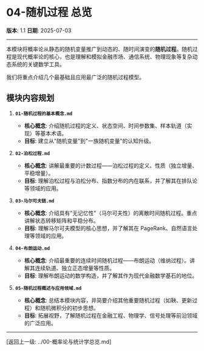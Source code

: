 # 04-随机过程 总览

**版本**: 1.1
**日期**: 2025-07-03

---

本模块将概率论从静态的随机变量推广到动态的、随时间演变的**随机过程**。随机过程是现代概率论的核心，也是理解和模拟金融市场、通信系统、物理现象等复杂动态系统的关键数学工具。

我们将重点介绍几个最基础且应用最广泛的随机过程模型。

## 模块内容规划

1. **`01-随机过程的基本概念.md`**
    * **核心概念**: 介绍随机过程的定义、状态空间、时间参数集、样本轨道（实现）等基本术语。
    * **目标**: 建立从"随机变量"到"一族随机变量"的认知升级。

2. **`02-泊松过程.md`**
    * **核心概念**: 讲解最重要的计数过程——泊松过程的定义、性质（独立增量、平稳增量）。
    * **目标**: 理解泊松过程与泊松分布、指数分布的内在联系，并了解其在排队论等领域的应用。

3. **`03-马尔可夫链.md`**
    * **核心概念**: 介绍具有"无记忆性"（马尔可夫性）的离散时间随机过程。重点讲解状态转移矩阵和平稳分布。
    * **目标**: 理解马尔可夫模型的核心思想，并了解其在 PageRank、自然语言处理等领域的应用。

4. **`04-布朗运动.md`**
    * **核心概念**: 介绍最重要的连续时间随机过程——布朗运动（维纳过程）。讲解其连续轨道、独立正态增量等性质。
    * **目标**: 理解布朗运动的数学构造，并了解其作为现代金融数学基石的地位。

5. **`05-随机过程概述与应用领域.md`**
    * **核心概念**: 总结本模块内容，并简要介绍其他重要随机过程（如鞅、更新过程）和随机微积分的初步思想。
    * **目标**: 拓展视野，了解随机过程在金融工程、物理学、信号处理等前沿领域的广泛应用。

---

[返回上一级: ../00-概率论与统计学总览.md]
